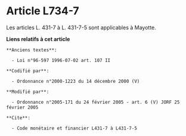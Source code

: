 # Article L734-7

Les articles L. 431-7 à L. 431-7-5 sont applicables à Mayotte.

**Liens relatifs à cet article**

	**Anciens textes**:

	  - Loi n°96-597 1996-07-02 art. 107 II

	**Codifié par**:

	  - Ordonnance n°2000-1223 du 14 décembre 2000 (V)

	**Modifié par**:

	  - Ordonnance n°2005-171 du 24 février 2005 - art. 6 (V) JORF 25 février 2005

	**Cite**:

	  - Code monétaire et financier L431-7 à L431-7-5
